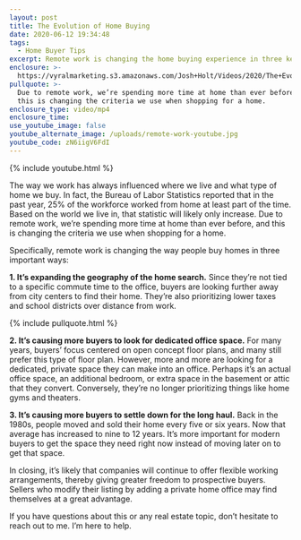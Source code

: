```yaml
---
layout: post
title: The Evolution of Home Buying
date: 2020-06-12 19:34:48
tags:
  - Home Buyer Tips
excerpt: Remote work is changing the home buying experience in three key ways.
enclosure: >-
  https://vyralmarketing.s3.amazonaws.com/Josh+Holt/Videos/2020/The+Evolution+of+Home+Buying.mp4
pullquote: >-
  Due to remote work, we’re spending more time at home than ever before, and
  this is changing the criteria we use when shopping for a home.
enclosure_type: video/mp4
enclosure_time:
use_youtube_image: false
youtube_alternate_image: /uploads/remote-work-youtube.jpg
youtube_code: zN6iigV6FdI
---
```


{% include youtube.html %}

The way we work has always influenced where we live and what type of home we buy. In fact, the Bureau of Labor Statistics reported that in the past year, 25% of the workforce worked from home at least part of the time. Based on the world we live in, that statistic will likely only increase. Due to remote work, we’re spending more time at home than ever before, and this is changing the criteria we use when shopping for a home.&nbsp;

Specifically, remote work is changing the way people buy homes in three important ways:

**1\. It’s expanding the geography of the home search.** Since they’re not tied to a specific commute time to the office, buyers are looking further away from city centers to find their home. They’re also prioritizing lower taxes and school districts over distance from work.&nbsp;

{% include pullquote.html %}

**2\. It’s causing more buyers to look for dedicated office space.** For many years, buyers’ focus centered on open concept floor plans, and many still prefer this type of floor plan. However, more and more are looking for a dedicated, private space they can make into an office. Perhaps it’s an actual office space, an additional bedroom, or extra space in the basement or attic that they convert. Conversely, they’re no longer prioritizing things like home gyms and theaters.&nbsp;

**3\. It’s causing more buyers to settle down for the long haul.** Back in the 1980s, people moved and sold their home every five or six years. Now that average has increased to nine to 12 years. It’s more important for modern buyers to get the space they need right now instead of moving later on to get that space.&nbsp;

In closing, it’s likely that companies will continue to offer flexible working arrangements, thereby giving greater freedom to prospective buyers. Sellers who modify their listing by adding a private home office may find themselves at a great advantage.&nbsp;

If you have questions about this or any real estate topic, don’t hesitate to reach out to me. I’m here to help.